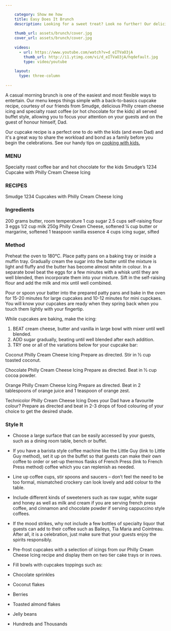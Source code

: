 ```yaml
---

    category: Show me how
    title: Easy Does It Brunch
    description: Looking for a sweet treat? Look no further! Our delicious recipe for Berry Cheesecake Parfait made with Philadelphia Cream Cheese, mixed berries, Nilla wafers and Cool Whip is definitely the perfect treat! 
    
    thumb_url: assets/brunch/cover.jpg
    cover_url: assets/brunch/cover.jpg
    
    videos:
      - url: https://www.youtube.com/watch?v=d_eITVaO3jA
        thumb_url: http://i1.ytimg.com/vi/d_eITVaO3jA/hqdefault.jpg
        type: video/youtube
    
    layout:
      type: three-column
    
---
```


A casual morning brunch is one of the easiest and most flexible ways 
to entertain. Our menu keeps things simple with a back-to-basics 
cupcake recipe, courtesy of our friends from Smudge, delicious Philly 
cream cheese icing and specialty roast coffee (or hot chocolate for the 
kids) all served buffet style, allowing you to focus your attention on 
your guests and on the guest of honour himself, Dad.

Our cupcake recipe is a perfect one to do with the kids (and even Dad) 
and it's a great way to share the workload and bond as a family before 
you begin the celebrations. See our handy tips on 
<a href="story-two/1">cooking with kids.</a>

### MENU

Specialty roast coffee bar and hot chocolate for the kids
Smudge’s 1234 Cupcake with Philly Cream Cheese Icing

### RECIPES

Smudge 1234 Cupcakes with Philly Cream Cheese Icing

### Ingredients

200 grams butter, room temperature
1 cup sugar
2.5 cups self-raising flour
3 eggs
1/2 cup milk
250g Philly Cream Cheese, softened
1⁄4 cup butter or margarine, softened
1 teaspoon vanilla essence
4 cups icing sugar, sifted

### Method

Preheat the oven to 180°C. Place patty pans on a baking tray or inside 
a muffin tray. Gradually cream the sugar into the butter until the 
mixture is light and fluffy and the butter has become almost white 
in colour. In a separate bowl beat the eggs for a few minutes with a 
whisk until they are well blended, then incorporate them into your 
mixture. Sift in the self-raising flour and add the milk and mix until 
well combined. 

Pour or spoon your batter into the prepared patty pans and bake in 
the oven for 15-20 minutes for large cupcakes and 10-12 minutes for 
mini cupckaes. You will know your cupcakes are ready when they 
spring back when you touch them lightly with your fingertip. 

While cupcakes are baking, make the icing:

1.	BEAT cream cheese, butter and vanilla in large bowl with mixer until well blended.
2.	ADD sugar gradually, beating until well blended after each addition.
3.	TRY one or all  of the variations below for your cupcake bar:

Coconut Philly Cream Cheese Icing
Prepare as directed. Stir in ½ cup toasted coconut.

Chocolate Philly Cream Cheese Icing
Prepare as directed. Beat in ½ cup cocoa powder.

Orange Philly Cream Cheese Icing
Prepare as directed. Beat in 2 tablespoons of orange juice and 1 teaspoon of orange zest.

Technicolor Philly Cream Cheese Icing
Does your Dad have a favourite colour? Prepare as directed and beat in 2-3 drops of food colouring of your choice to get the desired shade.

### Style It


- Choose a large surface that can be easily accessed by your guests, such as a dining room table, bench or buffet.

- If you have a barista style coffee machine like the Little Guy (link to Little Guy method), set it up on the buffet so that guests can make their own coffee to order or  set-up thermos flasks of French Press (link to French Press method) coffee which you can replenish as needed.

- Line up coffee cups, stir spoons and saucers – don’t feel the need to be too formal, mismatched crockery can look lovely and add colour to the table. 

- Include different kinds of sweeteners such as raw sugar, white sugar and honey as well as milk and cream if you are serving french press coffee, and cinnamon and chocolate powder if serving cappuccino style coffees.

- If the mood strikes, why not include a few bottles of specialty liquor that guests can add to their coffee such as Baileys, Tia Maria and Cointreau.  After all, it is a celebration, just make sure that your guests enjoy the spirits responsibly.   

- Pre-frost cupcakes with a selection of icings from our Philly Cream Cheese Icing recipe and display them on two tier cake trays or in rows. 

- Fill bowls with cupcakes toppings such as:
- Chocolate sprinkles
- Coconut flakes
- Berries
- Toasted almond flakes
- Jelly beans
- Hundreds and Thousands
